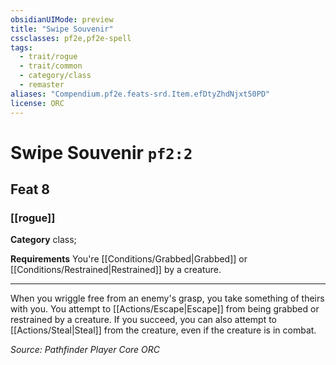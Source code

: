```yaml
---
obsidianUIMode: preview
title: "Swipe Souvenir"
cssclasses: pf2e,pf2e-spell
tags:
  - trait/rogue
  - trait/common
  - category/class
  - remaster
aliases: "Compendium.pf2e.feats-srd.Item.efDtyZhdNjxt50PD"
license: ORC
---
```

# Swipe Souvenir `pf2:2`
## Feat 8
### [[rogue]]

**Category** class; 




**Requirements** You're [[Conditions/Grabbed|Grabbed]] or [[Conditions/Restrained|Restrained]] by a creature.

* * *

When you wriggle free from an enemy's grasp, you take something of theirs with you. You attempt to [[Actions/Escape|Escape]] from being grabbed or restrained by a creature. If you succeed, you can also attempt to [[Actions/Steal|Steal]] from the creature, even if the creature is in combat.

*Source: Pathfinder Player Core*
*ORC*
